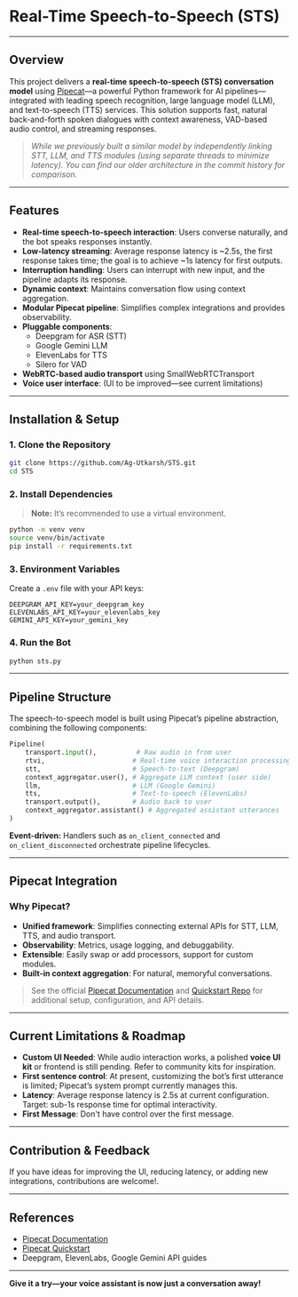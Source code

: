 # Real-Time Speech-to-Speech (STS)
***

## Overview

This project delivers a **real-time speech-to-speech (STS) conversation model** using [Pipecat](https://docs.pipecat.ai/)—a powerful Python framework for AI pipelines—integrated with leading speech recognition, large language model (LLM), and text-to-speech (TTS) services. This solution supports fast, natural back-and-forth spoken dialogues with context awareness, VAD-based audio control, and streaming responses.

> *While we previously built a similar model by independently linking STT, LLM, and TTS modules (using separate threads to minimize latency). You can find our older architecture in the commit history for comparison.*

***

## Features

- **Real-time speech-to-speech interaction**: Users converse naturally, and the bot speaks responses instantly.
- **Low-latency streaming**: Average response latency is ~2.5s, the first response takes time; the goal is to achieve ~1s latency for first outputs.
- **Interruption handling**: Users can interrupt with new input, and the pipeline adapts its response.
- **Dynamic context**: Maintains conversation flow using context aggregation.
- **Modular Pipecat pipeline**: Simplifies complex integrations and provides observability.
- **Pluggable components**:
  - Deepgram for ASR (STT)
  - Google Gemini LLM
  - ElevenLabs for TTS
  - Silero for VAD
- **WebRTC-based audio transport** using SmallWebRTCTransport
- **Voice user interface**: (UI to be improved—see current limitations)

***

## Installation & Setup

### 1. Clone the Repository

```bash
git clone https://github.com/Ag-Utkarsh/STS.git
cd STS
```

### 2. Install Dependencies

> **Note:** It’s recommended to use a virtual environment.

```bash
python -m venv venv
source venv/bin/activate
pip install -r requirements.txt
```

### 3. Environment Variables

Create a `.env` file with your API keys:

```dotenv
DEEPGRAM_API_KEY=your_deepgram_key
ELEVENLABS_API_KEY=your_elevenlabs_key
GEMINI_API_KEY=your_gemini_key
```

### 4. Run the Bot

```bash
python sts.py
```

***

## Pipeline Structure

The speech-to-speech model is built using Pipecat’s pipeline abstraction, combining the following components:

```python
Pipeline(
    transport.input(),          # Raw audio in from user
    rtvi,                      # Real-time voice interaction processing
    stt,                       # Speech-to-text (Deepgram)
    context_aggregator.user(), # Aggregate LLM context (user side)
    llm,                       # LLM (Google Gemini)
    tts,                       # Text-to-speech (ElevenLabs)
    transport.output(),        # Audio back to user
    context_aggregator.assistant() # Aggregated assistant utterances
)
```

**Event-driven:** Handlers such as `on_client_connected` and `on_client_disconnected` orchestrate pipeline lifecycles.

***

## Pipecat Integration

### Why Pipecat?

- **Unified framework**: Simplifies connecting external APIs for STT, LLM, TTS, and audio transport.
- **Observability**: Metrics, usage logging, and debuggability.
- **Extensible**: Easily swap or add processors, support for custom modules.
- **Built-in context aggregation**: For natural, memoryful conversations.

> See the official [Pipecat Documentation](https://docs.pipecat.ai/) and [Quickstart Repo](https://github.com/pipecat-ai/pipecat-quickstart/tree/main) for additional setup, configuration, and API details.

***

## Current Limitations & Roadmap

- **Custom UI Needed**: While audio interaction works, a polished **voice UI kit** or frontend is still pending. Refer to community kits for inspiration.
- **First sentence control**: At present, customizing the bot’s first utterance is limited; Pipecat’s system prompt currently manages this.
- **Latency**: Average response latency is 2.5s at current configuration. Target: sub-1s response time for optimal interactivity.
- **First Message**: Don't have control over the first message.

***

## Contribution & Feedback

If you have ideas for improving the UI, reducing latency, or adding new integrations, contributions are welcome!.

***

## References

- [Pipecat Documentation](https://docs.pipecat.ai/)
- [Pipecat Quickstart](https://github.com/pipecat-ai/pipecat-quickstart/tree/main)
- Deepgram, ElevenLabs, Google Gemini API guides

***

**Give it a try—your voice assistant is now just a conversation away!**
